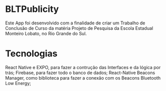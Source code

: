 # BLTPublicity
Este App foi desenvolvido com a finalidade de criar um Trabalho de Conclusão de Curso da matéria Projeto de Pesquisa da Escola Estadual Monteiro Lobato, no Rio Grande do Sul.

# Tecnologias
React Native e EXPO, para fazer a contrução das Interfaces e da lógica por trás;
Firebase, para fazer todo o banco de dados;
React-Native Beacons Manager, como biblioteca para fazer a conexão com os Beacons Bluetooth Low Energy;
